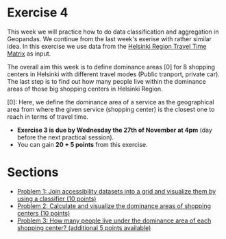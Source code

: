 # Exercise 4


This week we will practice how to do data classification and aggregation in Geopandas. We continue from the last week's exerise with rather similar idea. In this exercise we use data from the [Helsinki Region Travel Time Matrix](https://blogs.helsinki.fi/accessibility/helsinki-region-travel-time-matrix/) as input.

The overall aim this week is to define dominance areas [0] for 8 shopping centers in Helsinki with different travel modes (Public tranport, private car). The last step is to find out how many people live within the dominance areas of those big shopping centers in Helsinki Region.

[0]: Here, we define the dominance area of a service as the geographical area from where the given service (shopping center) is the closest one to reach in terms of travel time.

- **Exercise 3 is due by Wednesday the 27th of November at 4pm** (day before the next practical session).
- You can gain **20 + 5 points** from this exercise.


# Sections
- [Problem 1: Join accessibility datasets into a grid and visualize them by using a classifier (10 points)](Exercise-4-problem-1.ipynb)
- [Problem 2: Calculate and visualize the dominance areas of shopping centers (10 points)](Exercise-4-problem-2.ipynb)
- [Problem 3: How many people live under the dominance area of each shopping center? (additional 5 points available)](Exercise-4-problem-3.ipynb)
